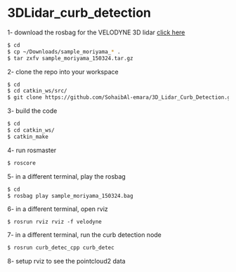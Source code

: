 # 3DLidar_curb_detection
1- download the rosbag for the VELODYNE 3D lidar
[click here](http://db3.ertl.jp/autoware/sample_data/sample_moriyama_150324.tar.gz)

```Bash
$ cd 
$ cp ~/Downloads/sample_moriyama_* .
$ tar zxfv sample_moriyama_150324.tar.gz

```

2- clone the repo into your workspace

```Bash
$ cd 
$ cd catkin_ws/src/
$ git clone https://github.com/SohaibAl-emara/3D_Lidar_Curb_Detection.git
```

3- build the code
```Bash
$ cd 
$ cd catkin_ws/
$ catkin_make
```
4- run rosmaster
```BASH
$ roscore
```

5- in a different terminal, play the rosbag 
```BASH
$ cd 
$ rosbag play sample_moriyama_150324.bag 
```

6- in a different terminal, open rviz
```
$ rosrun rviz rviz -f velodyne
```

7- in a different terminal, run the curb detection node
```Bash
$ rosrun curb_detec_cpp curb_detec
```

8- setup rviz to see the pointcloud2 data 